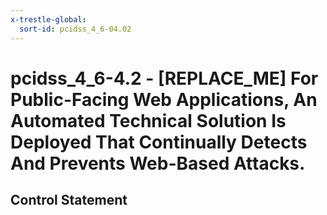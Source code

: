 ```yaml
---
x-trestle-global:
  sort-id: pcidss_4_6-04.02
---
```


# pcidss_4_6-4.2 - \[REPLACE_ME\] For Public-Facing Web Applications, An Automated Technical Solution Is Deployed That Continually Detects And Prevents Web-Based Attacks.

## Control Statement

